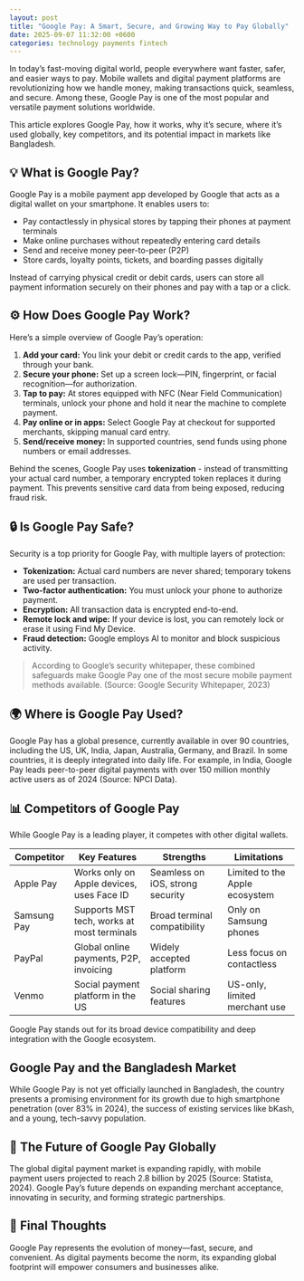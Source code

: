 ```yaml
---
layout: post
title: "Google Pay: A Smart, Secure, and Growing Way to Pay Globally"
date: 2025-09-07 11:32:00 +0600
categories: technology payments fintech
---
```


In today’s fast-moving digital world, people everywhere want faster, safer, and easier ways to pay. Mobile wallets and digital payment platforms are revolutionizing how we handle money, making transactions quick, seamless, and secure. Among these, Google Pay is one of the most popular and versatile payment solutions worldwide.

This article explores Google Pay, how it works, why it’s secure, where it’s used globally, key competitors, and its potential impact in markets like Bangladesh.


## 💡 What is Google Pay?
Google Pay is a mobile payment app developed by Google that acts as a digital wallet on your smartphone. It enables users to:

* Pay contactlessly in physical stores by tapping their phones at payment terminals
* Make online purchases without repeatedly entering card details
* Send and receive money peer-to-peer (P2P)
* Store cards, loyalty points, tickets, and boarding passes digitally

Instead of carrying physical credit or debit cards, users can store all payment information securely on their phones and pay with a tap or a click.


## ⚙️ How Does Google Pay Work?
Here’s a simple overview of Google Pay’s operation:

1.  **Add your card:** You link your debit or credit cards to the app, verified through your bank.
2.  **Secure your phone:** Set up a screen lock—PIN, fingerprint, or facial recognition—for authorization.
3.  **Tap to pay:** At stores equipped with NFC (Near Field Communication) terminals, unlock your phone and hold it near the machine to complete payment.
4.  **Pay online or in apps:** Select Google Pay at checkout for supported merchants, skipping manual card entry.
5.  **Send/receive money:** In supported countries, send funds using phone numbers or email addresses.

Behind the scenes, Google Pay uses **tokenization** - instead of transmitting your actual card number, a temporary encrypted token replaces it during payment. This prevents sensitive card data from being exposed, reducing fraud risk.


## 🔒 Is Google Pay Safe?
Security is a top priority for Google Pay, with multiple layers of protection:

* **Tokenization:** Actual card numbers are never shared; temporary tokens are used per transaction.
* **Two-factor authentication:** You must unlock your phone to authorize payment.
* **Encryption:** All transaction data is encrypted end-to-end.
* **Remote lock and wipe:** If your device is lost, you can remotely lock or erase it using Find My Device.
* **Fraud detection:** Google employs AI to monitor and block suspicious activity.

> According to Google’s security whitepaper, these combined safeguards make Google Pay one of the most secure mobile payment methods available. (Source: Google Security Whitepaper, 2023)


## 🌍 Where is Google Pay Used?
Google Pay has a global presence, currently available in over 90 countries, including the US, UK, India, Japan, Australia, Germany, and Brazil. In some countries, it is deeply integrated into daily life. For example, in India, Google Pay leads peer-to-peer digital payments with over 150 million monthly active users as of 2024 (Source: NPCI Data).


## 📊 Competitors of Google Pay
While Google Pay is a leading player, it competes with other digital wallets.

| Competitor  | Key Features                               | Strengths                       | Limitations                     |
|-------------|--------------------------------------------|---------------------------------|---------------------------------|
| Apple Pay   | Works only on Apple devices, uses Face ID  | Seamless on iOS, strong security| Limited to the Apple ecosystem  |
| Samsung Pay | Supports MST tech, works at most terminals | Broad terminal compatibility    | Only on Samsung phones          |
| PayPal      | Global online payments, P2P, invoicing     | Widely accepted platform        | Less focus on contactless       |
| Venmo       | Social payment platform in the US          | Social sharing features         | US-only, limited merchant use   |

Google Pay stands out for its broad device compatibility and deep integration with the Google ecosystem.


## Google Pay and the Bangladesh Market
While Google Pay is not yet officially launched in Bangladesh, the country presents a promising environment for its growth due to high smartphone penetration (over 83% in 2024), the success of existing services like bKash, and a young, tech-savvy population.


## 🚀 The Future of Google Pay Globally
The global digital payment market is expanding rapidly, with mobile payment users projected to reach 2.8 billion by 2025 (Source: Statista, 2024). Google Pay’s future depends on expanding merchant acceptance, innovating in security, and forming strategic partnerships.


## 📌 Final Thoughts
Google Pay represents the evolution of money—fast, secure, and convenient. As digital payments become the norm, its expanding global footprint will empower consumers and businesses alike.
